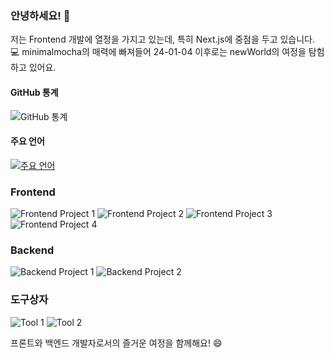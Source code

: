 ### 안녕하세요! 👋

저는 Frontend 개발에 열정을 가지고 있는데, 특히 Next.js에 중점을 두고 있습니다. 💻 minimalmocha의 매력에 빠져들어 24-01-04 이후로는 newWorld의 여정을 탐험하고 있어요.

#### GitHub 통계
![GitHub 통계](https://github-readme-stats.vercel.app/api?username=catmaker&show_icons=true&theme=radical)

#### 주요 언어
[![주요 언어](https://github-readme-stats.vercel.app/api/top-langs/?username=catmaker)](https://github.com/anuraghazra/github-readme-stats)

### Frontend
![Frontend Project 1](https://camo.githubusercontent.com/d7e7822f5ed9ac64d39291fd780e493e375d76aa3660993e3e7c24643d4da19a/68747470733a2f2f696d672e736869656c64732e696f2f62616467652f4353532d3135373242363f7374796c653d666c61742d737175617265266c6f676f3d43535333266c6f676f436f6c6f723d7768697465) ![Frontend Project 2](https://camo.githubusercontent.com/c51ab935c1644460c2b9818663ea32f718f71470bfbce242a9bad43c8134c610/68747470733a2f2f696d672e736869656c64732e696f2f62616467652f4a6176615363726970742d4637444631453f7374796c653d666c61742d737175617265266c6f676f3d4a617661536372697074266c6f676f436f6c6f723d666666) ![Frontend Project 3](https://camo.githubusercontent.com/dd75a07163ca58e9fed45bcf213b9ff7a9095a2aaec1c10e921a4ca452836201/68747470733a2f2f696d672e736869656c64732e696f2f62616467652f547970657363726970742d3331373843363f7374796c653d666c61742d737175617265266c6f676f3d54797065536372697074266c6f676f436f6c6f723d666666) ![Frontend Project 4](https://camo.githubusercontent.com/a6bff3d2023597eec8e8adaedde833ef8dcdab1c9477ef8b5c0fcb3c9465acac/68747470733a2f2f696d672e736869656c64732e696f2f62616467652f52656163742d3631444146423f7374796c653d666c61742d737175617265266c6f676f3d5265616374266c6f676f436f6c6f723d7768697465)

### Backend
![Backend Project 1](https://camo.githubusercontent.com/c6688de0fafa2564d775e01b42a5002b5f730b12782588a3a079ca0ef961cdb8/68747470733a2f2f696d672e736869656c64732e696f2f62616467652f4e6f64652e6a732d4443354231423f7374796c653d666c6174266c6f676f3d4e6f64652e6a73266c6f676f436f6c6f723d7768697465) ![Backend Project 2](https://camo.githubusercontent.com/3d586b8956c758e4ca53cdd478546629fd4d1d434277658f85f60b70fa57a5da/68747470733a2f2f696d672e736869656c64732e696f2f62616467652f4d6f6e676f44422d3141433843443f7374796c653d666c6174266c6f676f3d4d6f6e676f4442266c6f676f436f6c6f723d7768697465)

### 도구상자
![Tool 1](https://camo.githubusercontent.com/9b7bfd3b9d44e7ef4173b05fb230a2403e8f3614f8937422d8bd36a9826f02e5/68747470733a2f2f696d672e736869656c64732e696f2f62616467652f4e6f74696f6e2d3030303f7374796c653d666c6174266c6f676f3d4e6f74696f6e266c6f676f436f6c6f723d23303030303030) ![Tool 2](https://camo.githubusercontent.com/28d1c8fc7fc4a61284c61102c39455cef0d4eb03ca0d68e83548ed47bed51875/68747470733a2f2f696d672e736869656c64732e696f2f62616467652f4769742d3030303f7374796c653d666c6174266c6f676f3d476974266c6f676f436f6c6f723d)

프론트와 백엔드 개발자로서의 즐거운 여정을 함께해요! 😄


